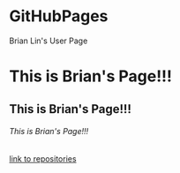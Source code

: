 # GitHubPages

Brian Lin's User Page

# This is Brian's Page!!!
## This is Brian's Page!!!
###### This is Brian's Page!!!

[link to repositories](https://github.com/lin-ister/lin-ister.github.io.git)

